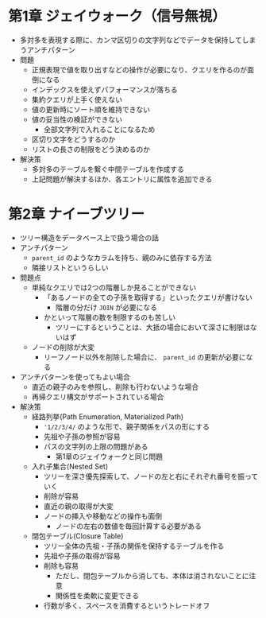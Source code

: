 # 第1章 ジェイウォーク（信号無視）
- 多対多を表現する際に、カンマ区切りの文字列などでデータを保持してしまうアンチパターン
- 問題
  - 正規表現で値を取り出すなどの操作が必要になり、クエリを作るのが面倒になる
  - インデックスを使えずパフォーマンスが落ちる
  - 集約クエリが上手く使えない
  - 値の更新時にソート順を維持できない
  - 値の妥当性の検証ができない
    - 全部文字列で入れることになるため
  - 区切り文字をどうするのか
  - リストの長さの制限をどう決めるのか
- 解決策
  - 多対多のテーブルを繋ぐ中間テーブルを作成する
  - 上記問題が解決するほか、各エントリに属性を追加できる

# 第2章 ナイーブツリー
- ツリー構造をデータベース上で扱う場合の話
- アンチパターン
  - `parent_id` のようなカラムを持ち、親のみに依存する方法
  - 隣接リストというらしい
- 問題点
  - 単純なクエリでは2つの階層しか見ることができない
    - 「あるノードの全ての子孫を取得する」といったクエリが書けない
      - 階層の分だけ `JOIN` が必要になる
    - かといって階層の数を制限するのも苦しい
      - ツリーにするということは、大抵の場合において深さに制限はないはず
  - ノードの削除が大変
    - リーフノード以外を削除した場合に、 `parent_id` の更新が必要になる
- アンチパターンを使ってもよい場合
  - 直近の親子のみを参照し、削除も行わないような場合
  - 再帰クエリ構文がサポートされている場合
- 解決策
  - 経路列挙(Path Enumeration, Materialized Path)
    - `'1/2/3/4/` のような形で、親子関係をパスの形にする
    - 先祖や子孫の参照が容易
    - パスの文字列の上限の問題がある
      - 第1章のジェイウォークと同じ問題
  - 入れ子集合(Nested Set)
    - ツリーを深さ優先探索して、ノードの左と右にそれぞれ番号を振っていく
    - 削除が容易
    - 直近の親の取得が大変
    - ノードの挿入や移動などの操作も面倒
      - ノードの左右の数値を毎回計算する必要がある
  - 閉包テーブル(Closure Table)
    - ツリー全体の先祖・子孫の関係を保持するテーブルを作る
    - 先祖や子孫の取得が容易
    - 削除も容易
      - ただし、閉包テーブルから消しても、本体は消されないことに注意
      - 関係性を柔軟に変更できる
    - 行数が多く、スペースを消費するというトレードオフ
